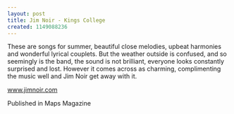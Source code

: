 ```yaml
---
layout: post
title: Jim Noir - Kings College
created: 1149088236
---
```

These are songs for summer, beautiful close melodies, upbeat harmonies and wonderful lyrical couplets. But the weather outside is confused, and so seemingly is the band, the sound is not brilliant, everyone looks constantly surprised and lost. However it comes across as charming, complimenting the music well and Jim Noir get away with it.<p><a href='http://www.jimnoir.com' target='_blank'>www.jimnoir.com</a>
<p>Published in Maps Magazine</p>
